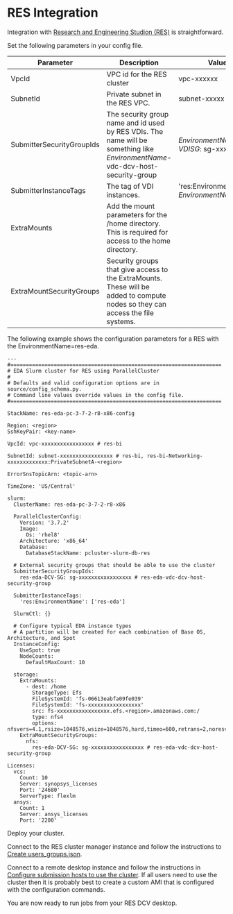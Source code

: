 # RES Integration

Integration with [Research and Engineering Studion (RES)](https://docs.aws.amazon.com/res/latest/ug/overview.html) is straightforward.

Set the following parameters in your config file.

| Parameter | Description | Value
|-----------|-------------|------
| VpcId     | VPC id for the RES cluster | vpc-xxxxxx
| SubnetId  | Private subnet in the RES VPC. | subnet-xxxxx
| SubmitterSecurityGroupIds | The security group name and id used by RES VDIs. The name will be something like *EnvironmentName*-vdc-dcv-host-security-group | *EnvironmentName*-*VDISG*: sg-xxxxxxxx
| SubmitterInstanceTags | The tag of VDI instances. | 'res:EnvironmentName': *EnvironmentName*'
| ExtraMounts | Add the mount parameters for the /home directory. This is required for access to the home directory. |
| ExtraMountSecurityGroups | Security groups that give access to the ExtraMounts. These will be added to compute nodes so they can access the file systems.

The following example shows the configuration parameters for a RES with the EnvironmentName=res-eda.

```
---
#====================================================================
# EDA Slurm cluster for RES using ParallelCluster
#
# Defaults and valid configuration options are in source/config_schema.py.
# Command line values override values in the config file.
#====================================================================

StackName: res-eda-pc-3-7-2-r8-x86-config

Region: <region>
SshKeyPair: <key-name>

VpcId: vpc-xxxxxxxxxxxxxxxxx # res-bi

SubnetId: subnet-xxxxxxxxxxxxxxxxx # res-bi, res-bi-Networking-xxxxxxxxxxxxx:PrivateSubnetA-<region>

ErrorSnsTopicArn: <topic-arn>

TimeZone: 'US/Central'

slurm:
  ClusterName: res-eda-pc-3-7-2-r8-x86

  ParallelClusterConfig:
    Version: '3.7.2'
    Image:
      Os: 'rhel8'
    Architecture: 'x86_64'
    Database:
      DatabaseStackName: pcluster-slurm-db-res

  # External security groups that should be able to use the cluster
  SubmitterSecurityGroupIds:
    res-eda-DCV-SG: sg-xxxxxxxxxxxxxxxxx # res-eda-vdc-dcv-host-security-group

  SubmitterInstanceTags:
    'res:EnvironmentName': ['res-eda']

  SlurmCtl: {}

  # Configure typical EDA instance types
  # A partition will be created for each combination of Base OS, Architecture, and Spot
  InstanceConfig:
    UseSpot: true
    NodeCounts:
      DefaultMaxCount: 10

  storage:
    ExtraMounts:
      - dest: /home
        StorageType: Efs
        FileSystemId: 'fs-06613eabfa09fe039'
        FileSystemId: 'fs-xxxxxxxxxxxxxxxxx'
        src: fs-xxxxxxxxxxxxxxxxx.efs.<region>.amazonaws.com:/
        type: nfs4
        options: nfsvers=4.1,rsize=1048576,wsize=1048576,hard,timeo=600,retrans=2,noresvport
    ExtraMountSecurityGroups:
      nfs:
        res-eda-DCV-SG: sg-xxxxxxxxxxxxxxxxx # res-eda-vdc-dcv-host-security-group

Licenses:
  vcs:
    Count: 10
    Server: synopsys_licenses
    Port: '24680'
    ServerType: flexlm
  ansys:
    Count: 1
    Server: ansys_licenses
    Port: '2200'
```
Deploy your cluster.

Connect to the RES cluster manager instance and follow the instructions to [Create users_groups.json](deploy-parallel-cluster.md#create-users_groupsjson).

Connect to a remote desktop instance and follow the instructions in [Configure submission hosts to use the cluster](deploy-parallel-cluster.md#configure-submission-hosts-to-use-the-cluster).
If all users need to use the cluster then it is probably best to create a custom AMI that is configured with the configuration
commands.

You are now ready to run jobs from your RES DCV desktop.
